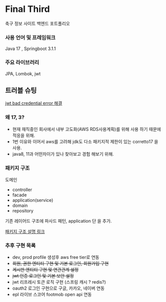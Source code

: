 # Final Third

축구 정보 사이트 백엔드 포트폴리오


### 사용 언어 및 프레임워크

Java 17 , Springboot 3.1.1

### 주요 라이브러리

JPA, Lombok, jwt


## 트러블 슈팅

[jwt bad credential error 해결](https://velog.io/@ksw_dev/%EC%98%A4%EB%A5%98%ED%95%B4%EA%B2%B0-BadCredentialsException-%EC%9E%90%EA%B2%A9-%EC%A6%9D%EB%AA%85%EC%97%90-%EC%8B%A4%ED%8C%A8%ED%95%98%EC%98%80%EC%8A%B5%EB%8B%88%EB%8B%A4)


### 왜 17, 3?

- 현재 재직중인 회사에서 내부 고도화(AWS RDS사용계획)를 위해 사용 하기 때문에 적응을 위해.<br/>
- 1번 이유와 이어서 aws를 고려해 jdk도 다소 패키지적 제한이 있는 corretto17 을 사용.<br/>
- java8, 11과 어떤차이가 있나 찾아보고 경험 해보기 위해.


### 패키지 구조

도메인 
 - controller
 - facade
 - application(service)
 - domain
 - repository

기존 레이어드 구조에 파사드 패턴, application 단 을 추가.

[패키지 구조 설명 링크](https://velog.io/@ksw_dev/%ED%8F%AC%ED%8A%B8%ED%8F%B4%EB%A6%AC%EC%98%A4-%EB%A0%88%EC%9D%B4%EC%96%B4%EB%93%9C-%EC%95%84%ED%82%A4%ED%85%8D%EC%B3%90)


### 추후 구현 목록
- dev, prod profile 생성후 aws free tier로 연동 
- ~~회원, 권한 엔티티 구현 및 기본 로그인, 회원가입 구현~~
- ~~게시판 엔티티 구현 및 연관관계 설정~~
- ~~jwt 인증 로그인 및 기본 보안 설정~~
- jwt 리프레시 토큰 로직 구현 (스프링 캐시 ? redis?)
- oauth2 로그인 구현으로 구글, 카카오, 네이버 연동 
- epl 라이브 스코어 footmob open api 연동

